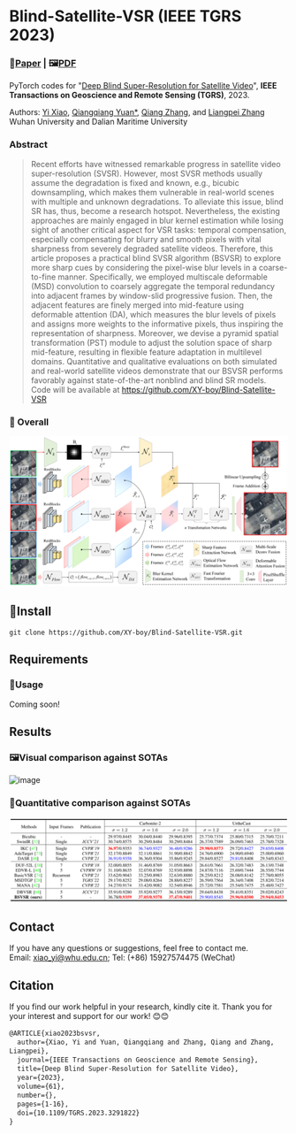 # Blind-Satellite-VSR (IEEE TGRS 2023)
### 📖[**Paper**](https://ieeexplore.ieee.org/document/10172076) | 🖼️[**PDF**](/img/BSVSR.pdf)
PyTorch codes for "[Deep Blind Super-Resolution for Satellite Video](https://ieeexplore.ieee.org/abstract/document/10172076)", **IEEE Transactions on Geoscience and Remote Sensing (TGRS)**, 2023.

Authors: [Yi Xiao](https://xy-boy.github.io/), [Qiangqiang Yuan*](http://qqyuan.users.sgg.whu.edu.cn/), [Qiang Zhang](https://github.com/kuijiang94/home/blob/master/home.md), and [Liangpei Zhang](http://www.lmars.whu.edu.cn/prof_web/zhangliangpei/rs/index.html)<br>
Wuhan University and Dalian Maritime University 

### Abstract
>Recent efforts have witnessed remarkable progress in satellite video super-resolution (SVSR). However, most SVSR methods usually assume the degradation is fixed and known, e.g., bicubic downsampling, which makes them vulnerable in real-world scenes with multiple and unknown degradations. To alleviate this issue, blind SR has, thus, become a research hotspot. Nevertheless, the existing approaches are mainly engaged in blur kernel estimation while losing sight of another critical aspect for VSR tasks: temporal compensation, especially compensating for blurry and smooth pixels with vital sharpness from severely degraded satellite videos. Therefore, this article proposes a practical blind SVSR algorithm (BSVSR) to explore more sharp cues by considering the pixel-wise blur levels in a coarse-to-fine manner. Specifically, we employed multiscale deformable (MSD) convolution to coarsely aggregate the temporal redundancy into adjacent frames by window-slid progressive fusion. Then, the adjacent features are finely merged into mid-feature using deformable attention (DA), which measures the blur levels of pixels and assigns more weights to the informative pixels, thus inspiring the representation of sharpness. Moreover, we devise a pyramid spatial transformation (PST) module to adjust the solution space of sharp mid-feature, resulting in flexible feature adaptation in multilevel domains. Quantitative and qualitative evaluations on both simulated and real-world satellite videos demonstrate that our BSVSR performs favorably against state-of-the-art nonblind and blind SR models. Code will be available at https://github.com/XY-boy/Blind-Satellite-VSR
>
### 🌱 Overall
 ![image](/img/network.png)
## 🧩Install
```
git clone https://github.com/XY-boy/Blind-Satellite-VSR.git
```
## Requirements

### 🧩Usage
Coming soon!
## Results
### 🖼️Visual comparison against SOTAs
 ![image](uc.png)
### 🌱Quantitative comparison against SOTAs
 ![image](./img/res.png)

## Contact
If you have any questions or suggestions, feel free to contact me.  
Email: xiao_yi@whu.edu.cn; Tel: (+86) 15927574475 (WeChat)
## Citation
If you find our work helpful in your research, kindly cite it. Thank you for your interest and support for our work! 😊😊
```
@ARTICLE{xiao2023bsvsr,
  author={Xiao, Yi and Yuan, Qiangqiang and Zhang, Qiang and Zhang, Liangpei},
  journal={IEEE Transactions on Geoscience and Remote Sensing}, 
  title={Deep Blind Super-Resolution for Satellite Video}, 
  year={2023},
  volume={61},
  number={},
  pages={1-16},
  doi={10.1109/TGRS.2023.3291822}
}
```

